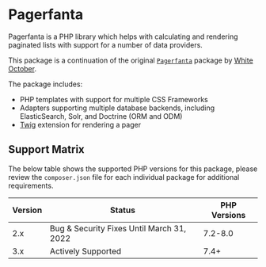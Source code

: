 # Pagerfanta

Pagerfanta is a PHP library which helps with calculating and rendering paginated lists with support for a number of data providers.
    
This package is a continuation of the original [`Pagerfanta`](https://github.com/whiteoctober/Pagerfanta) package by [White October](https://www.whiteoctober.co.uk/).

The package includes:
    
- PHP templates with support for multiple CSS Frameworks
- Adapters supporting multiple database backends, including ElasticSearch, Solr, and Doctrine (ORM and ODM)
- [Twig](https://twig.symfony.com/) extension for rendering a pager

## Support Matrix

The below table shows the supported PHP versions for this package, please review the `composer.json` file for each individual package for additional requirements.

| Version | Status                                    | PHP Versions |
|---------|-------------------------------------------|--------------|
| 2.x     | Bug & Security Fixes Until March 31, 2022 | 7.2-8.0      |
| 3.x     | Actively Supported                        | 7.4+         |

